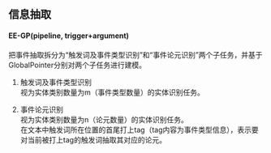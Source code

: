 ## 信息抽取

#### EE-GP(pipeline, trigger+argument)  
把事件抽取拆分为“触发词及事件类型识别”和“事件论元识别”两个子任务，并基于GlobalPointer分别对两个子任务进行建模。

1. 触发词及事件类型识别  
视为实体类别数量为m（事件类型数量）的实体识别任务。 

2. 事件论元识别  
视为实体类别数量为n（论元数量）的实体识别任务。  
在文本中触发词所在位置的首尾打上tag（tag内容为事件类型信息），表示要对当前被打上tag的触发词抽取其对应的论元。
